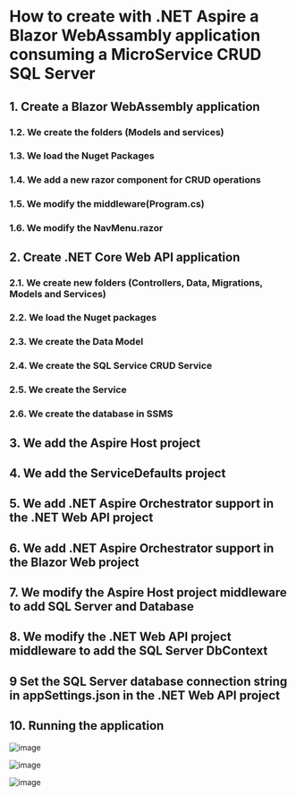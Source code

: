 # How to create with .NET Aspire a Blazor WebAssambly application consuming a MicroService CRUD SQL Server



## 1. Create a Blazor WebAssembly application

### 1.2. We create the folders (Models and services)

### 1.3. We load the Nuget Packages

### 1.4. We add a new razor component for CRUD operations

### 1.5. We modify the middleware(Program.cs)

### 1.6. We modify the NavMenu.razor 


## 2. Create .NET Core Web API application



### 2.1. We create new folders (Controllers, Data, Migrations, Models and Services) 

### 2.2. We load the Nuget packages

### 2.3. We create the Data Model

### 2.4. We create the SQL Service CRUD Service

### 2.5. We create the Service

### 2.6. We create the database in SSMS


## 3. We add the Aspire Host project


## 4. We add the ServiceDefaults project


## 5. We add .NET Aspire Orchestrator support in the .NET Web API project


## 6. We add .NET Aspire Orchestrator support in the Blazor Web project


## 7. We modify the Aspire Host project middleware to add SQL Server and Database


## 8. We modify the .NET Web API project middleware to add the SQL Server DbContext

## 9 Set the SQL Server database connection string in appSettings.json in the .NET Web API project



## 10. Running the application



![image](https://github.com/user-attachments/assets/33a4579a-55da-4644-85f0-e07fe64e676b)

![image](https://github.com/user-attachments/assets/f185ef94-3c41-4b14-9242-b6c6b8173202)

![image](https://github.com/user-attachments/assets/e61d1211-4a81-4520-97f5-ced41d82d622)
